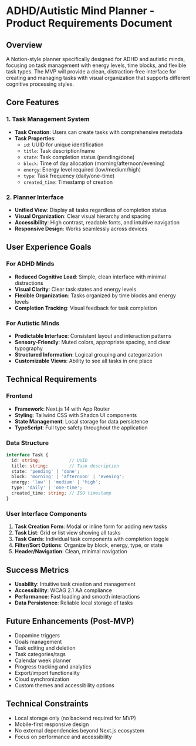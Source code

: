 # ADHD/Autistic Mind Planner - Product Requirements Document

## Overview
A Notion-style planner specifically designed for ADHD and autistic minds, focusing on task management with energy levels, time blocks, and flexible task types. The MVP will provide a clean, distraction-free interface for creating and managing tasks with visual organization that supports different cognitive processing styles.

## Core Features

### 1. Task Management System
- **Task Creation**: Users can create tasks with comprehensive metadata
- **Task Properties**:
  - `id`: UUID for unique identification
  - `title`: Task description/name
  - `state`: Task completion status (pending/done)
  - `block`: Time of day allocation (morning/afternoon/evening)
  - `energy`: Energy level required (low/medium/high)
  - `type`: Task frequency (daily/one-time)
  - `created_time`: Timestamp of creation

### 2. Planner Interface
- **Unified View**: Display all tasks regardless of completion status
- **Visual Organization**: Clear visual hierarchy and spacing
- **Accessibility**: High contrast, readable fonts, and intuitive navigation
- **Responsive Design**: Works seamlessly across devices

## User Experience Goals

### For ADHD Minds
- **Reduced Cognitive Load**: Simple, clean interface with minimal distractions
- **Visual Clarity**: Clear task states and energy levels
- **Flexible Organization**: Tasks organized by time blocks and energy levels
- **Completion Tracking**: Visual feedback for task completion

### For Autistic Minds
- **Predictable Interface**: Consistent layout and interaction patterns
- **Sensory-Friendly**: Muted colors, appropriate spacing, and clear typography
- **Structured Information**: Logical grouping and categorization
- **Customizable Views**: Ability to see all tasks in one place

## Technical Requirements

### Frontend
- **Framework**: Next.js 14 with App Router
- **Styling**: Tailwind CSS with Shadcn UI components
- **State Management**: Local storage for data persistence
- **TypeScript**: Full type safety throughout the application

### Data Structure
```typescript
interface Task {
  id: string;           // UUID
  title: string;        // Task description
  state: 'pending' | 'done';
  block: 'morning' | 'afternoon' | 'evening';
  energy: 'low' | 'medium' | 'high';
  type: 'daily' | 'one-time';
  created_time: string; // ISO timestamp
}
```

### User Interface Components
1. **Task Creation Form**: Modal or inline form for adding new tasks
2. **Task List**: Grid or list view showing all tasks
3. **Task Cards**: Individual task components with completion toggle
4. **Filter/Sort Options**: Organize by block, energy, type, or state
5. **Header/Navigation**: Clean, minimal navigation

## Success Metrics
- **Usability**: Intuitive task creation and management
- **Accessibility**: WCAG 2.1 AA compliance
- **Performance**: Fast loading and smooth interactions
- **Data Persistence**: Reliable local storage of tasks

## Future Enhancements (Post-MVP)
- Dopamine triggers
- Goals management
- Task editing and deletion
- Task categories/tags
- Calendar week planner
- Progress tracking and analytics
- Export/import functionality
- Cloud synchronization
- Custom themes and accessibility options

## Technical Constraints
- Local storage only (no backend required for MVP)
- Mobile-first responsive design
- No external dependencies beyond Next.js ecosystem
- Focus on performance and accessibility 